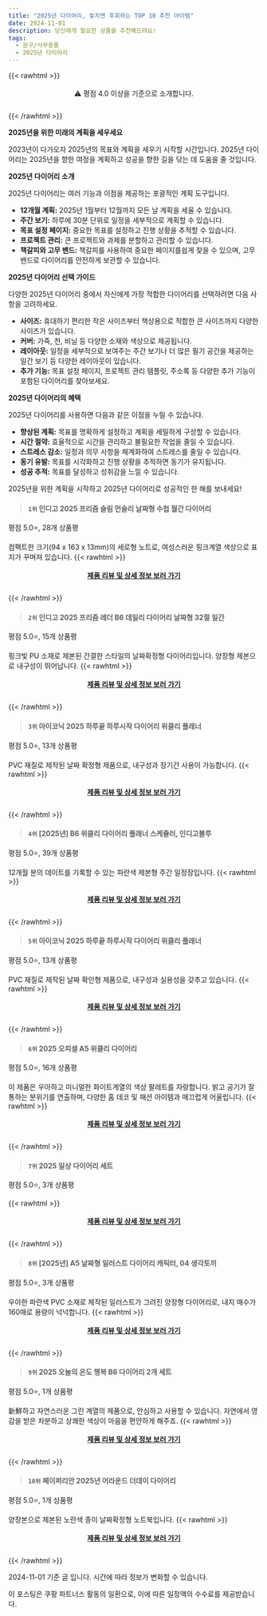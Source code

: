 ```yaml
---
title: "2025년 다이어리, 놓치면 후회하는 TOP 10 추천 아이템"
date: 2024-11-01
description: 당신에게 필요한 상품을 추천해드려요!
tags:
  - 문구/사무용품
  - 2025년 다이어리
---
```

{{< rawhtml >}}<div class="toc" style="text-align: center; height: 50px; line-height: 2;">  <p>⚠️ 평점 4.0 이상을 기준으로 소개합니다.<br></p></div> {{< /rawhtml >}}

**2025년을 위한 미래의 계획을 세우세요**

2023년이 다가오자 2025년의 목표와 계획을 세우기 시작할 시간입니다. 2025년 다이어리는 2025년을 향한 여정을 계획하고 성공을 향한 길을 닦는 데 도움을 줄 것입니다.

**2025년 다이어리 소개**

2025년 다이어리는 여러 기능과 이점을 제공하는 포괄적인 계획 도구입니다.

* **12개월 계획:** 2025년 1월부터 12월까지 모든 날 계획을 세울 수 있습니다.
* **주간 보기:** 하루에 30분 단위로 일정을 세부적으로 계획할 수 있습니다.
* **목표 설정 페이지:** 중요한 목표를 설정하고 진행 상황을 추적할 수 있습니다.
* **프로젝트 관리:** 큰 프로젝트와 과제를 분할하고 관리할 수 있습니다.
* **책갈피와 고무 밴드:** 책갈피를 사용하여 중요한 페이지를쉽게 찾을 수 있으며, 고무 밴드로 다이어리를 안전하게 보관할 수 있습니다.

**2025년 다이어리 선택 가이드**

다양한 2025년 다이어리 중에서 자신에게 가장 적합한 다이어리를 선택하려면 다음 사항을 고려하세요.

* **사이즈:** 휴대하기 편리한 작은 사이즈부터 책상용으로 적합한 큰 사이즈까지 다양한 사이즈가 있습니다.
* **커버:** 가죽, 천, 비닐 등 다양한 소재와 색상으로 제공됩니다.
* **레이아웃:** 일정을 세부적으로 보여주는 주간 보기나 더 많은 필기 공간을 제공하는 일간 보기 등 다양한 레이아웃이 있습니다.
* **추가 기능:** 목표 설정 페이지, 프로젝트 관리 템플릿, 주소록 등 다양한 추가 기능이 포함된 다이어리를 찾아보세요.

**2025년 다이어리의 혜택**

2025년 다이어리를 사용하면 다음과 같은 이점을 누릴 수 있습니다.

* **향상된 계획:** 목표를 명확하게 설정하고 계획을 세밀하게 구성할 수 있습니다.
* **시간 절약:** 효율적으로 시간을 관리하고 불필요한 작업을 줄일 수 있습니다.
* **스트레스 감소:** 일정과 의무 사항을 체계화하여 스트레스를 줄일 수 있습니다.
* **동기 유발:** 목표를 시각화하고 진행 상황을 추적하면 동기가 유지됩니다.
* **성공 추적:** 목표를 달성하고 성취감을 느낄 수 있습니다.

2025년을 위한 계획을 시작하고 2025년 다이어리로 성공적인 한 해를 보내세요!


>#### `1위` 인디고 2025 프리즘 슬림 먼슬리 날짜형 수첩 월간 다이어리
평점 5.0⭐, 28개 상품평

컴팩트한 크기(94 x 163 x 13mm)의 세로형 노트로, 여성스러운 핑크계열 색상으로 표지가 꾸며져 있습니다.
{{< rawhtml >}}<div class="toc" style="text-align: center; height: 50px; line-height: 2;"><p><b><a href="https://link.coupang.com/re/AFFSDP?lptag=AF5033054&pageKey=8173935400&itemId=23355871667&vendorItemId=90386503864&traceid=V0-153-100ea0df579e5e38&requestid=20241101145812129188647751&token=31850C%7CMIXED">제품 리뷰 및 상세 정보 보러 가기</a></b><br></p> </div>{{< /rawhtml >}}

>#### `2위` 인디고 2025 프리즘 레더 B6 데일리 다이어리 날짜형 32절 일간
평점 5.0⭐, 15개 상품평

핑크빛 PU 소재로 제본된 간결한 스타일의 날짜확정형 다이어리입니다. 양장형 제본으로 내구성이 뛰어납니다.
{{< rawhtml >}}<div class="toc" style="text-align: center; height: 50px; line-height: 2;"><p><b><a href="https://link.coupang.com/re/AFFSDP?lptag=AF5033054&pageKey=8232340210&itemId=23695038444&vendorItemId=90720153408&traceid=V0-153-891c24f7470a4c9e&requestid=20241101145812129188647751&token=31850C%7CMIXED">제품 리뷰 및 상세 정보 보러 가기</a></b><br></p> </div>{{< /rawhtml >}}

>#### `3위` 아이코닉 2025 하루끝 하루시작 다이어리 위클리 플래너
평점 5.0⭐, 13개 상품평

PVC 재질로 제작된 날짜 확정형 제품으로, 내구성과 장기간 사용이 가능합니다.
{{< rawhtml >}}<div class="toc" style="text-align: center; height: 50px; line-height: 2;"><p><b><a href="https://link.coupang.com/re/AFFSDP?lptag=AF5033054&pageKey=8357872755&itemId=24151396362&vendorItemId=91170113133&traceid=V0-153-53810526f99d76e7&requestid=20241101145812129188647751&token=31850C%7CMIXED">제품 리뷰 및 상세 정보 보러 가기</a></b><br></p> </div>{{< /rawhtml >}}

>#### `4위` [2025년] B6 위클리 다이어리 플래너 스케쥴러, 인디고블루
평점 5.0⭐, 39개 상품평

12개월 분의 데이트를 기록할 수 있는 파란색 제본형 주간 일정장입니다.
{{< rawhtml >}}<div class="toc" style="text-align: center; height: 50px; line-height: 2;"><p><b><a href="https://link.coupang.com/re/AFFSDP?lptag=AF5033054&pageKey=8356391411&itemId=24145774631&vendorItemId=87402865555&traceid=V0-153-e00403b0d097dd8e&clickBeacon=47256430-9816-11ef-8ed7-451c907a36c6%7E3&requestid=20241101145812129188647751&token=31850C%7CMIXED">제품 리뷰 및 상세 정보 보러 가기</a></b><br></p> </div>{{< /rawhtml >}}

>#### `5위` 아이코닉 2025 하루끝 하루시작 다이어리 위클리 플래너
평점 5.0⭐, 13개 상품평

PVC 재질로 제작된 날짜 확인형 제품으로, 내구성과 실용성을 갖추고 있습니다.
{{< rawhtml >}}<div class="toc" style="text-align: center; height: 50px; line-height: 2;"><p><b><a href="https://link.coupang.com/re/AFFSDP?lptag=AF5033054&pageKey=8357872755&itemId=24151396357&vendorItemId=91170113082&traceid=V0-153-53810526f99d76e7&requestid=20241101145812129188647751&token=31850C%7CMIXED">제품 리뷰 및 상세 정보 보러 가기</a></b><br></p> </div>{{< /rawhtml >}}

>#### `6위` 2025 오피셜 A5 위클리 다이어리
평점 5.0⭐, 16개 상품평

이 제품은 우아하고 미니멀한 화이트계열의 색상 팔레트를 자랑합니다. 밝고 공기가 잘 통하는 분위기를 연출하며, 다양한 홈 데코 및 패션 아이템과 매끄럽게 어울립니다.
{{< rawhtml >}}<div class="toc" style="text-align: center; height: 50px; line-height: 2;"><p><b><a href="https://link.coupang.com/re/AFFSDP?lptag=AF5033054&pageKey=8194948619&itemId=23466831355&vendorItemId=90540688015&traceid=V0-153-6d985cc077e54ff4&requestid=20241101145812129188647751&token=31850C%7CMIXED">제품 리뷰 및 상세 정보 보러 가기</a></b><br></p> </div>{{< /rawhtml >}}

>#### `7위` 2025 일상 다이어리 세트
평점 5.0⭐, 3개 상품평


{{< rawhtml >}}<div class="toc" style="text-align: center; height: 50px; line-height: 2;"><p><b><a href="https://link.coupang.com/re/AFFSDP?lptag=AF5033054&pageKey=8309008913&itemId=23974344498&vendorItemId=90999368611&traceid=V0-153-cf74a67decef2a06&requestid=20241101145812129188647751&token=31850C%7CMIXED">제품 리뷰 및 상세 정보 보러 가기</a></b><br></p> </div>{{< /rawhtml >}}

>#### `8위` [2025년] A5 날짜형 일러스트 다이어리 캐릭터, 04 생각토끼
평점 5.0⭐, 3개 상품평

우아한 파란색 PVC 소재로 제작된 일러스트가 그려진 양장형 다이어리로, 내지 매수가 160매로 용량이 넉넉합니다.
{{< rawhtml >}}<div class="toc" style="text-align: center; height: 50px; line-height: 2;"><p><b><a href="https://link.coupang.com/re/AFFSDP?lptag=AF5033054&pageKey=8340554808&itemId=24086890995&vendorItemId=87793623301&traceid=V0-153-7978b4dbb80732c9&clickBeacon=47258b40-9816-11ef-9982-539e74c564a3%7E3&requestid=20241101145812129188647751&token=31850C%7CMIXED">제품 리뷰 및 상세 정보 보러 가기</a></b><br></p> </div>{{< /rawhtml >}}

>#### `9위` 2025 오늘의 온도 행복 B6 다이어리 2개 세트
평점 5.0⭐, 1개 상품평

新鮮하고 자연스러운 그린 계열의 제품으로, 안심하고 사용할 수 있습니다. 자연에서 영감을 받은 차분하고 상쾌한 색상이 마음을 편안하게 해주죠.
{{< rawhtml >}}<div class="toc" style="text-align: center; height: 50px; line-height: 2;"><p><b><a href="https://link.coupang.com/re/AFFSDP?lptag=AF5033054&pageKey=8286301128&itemId=23894210550&vendorItemId=90916868926&traceid=V0-153-050bd97bace0c296&requestid=20241101145812129188647751&token=31850C%7CMIXED">제품 리뷰 및 상세 정보 보러 가기</a></b><br></p> </div>{{< /rawhtml >}}

>#### `10위` 페이퍼리안 2025년 어라운드 더데이 다이어리
평점 5.0⭐, 1개 상품평

양장본으로 제본된 노란색 종이 날짜확정형 노트북입니다.
{{< rawhtml >}}<div class="toc" style="text-align: center; height: 50px; line-height: 2;"><p><b><a href="https://link.coupang.com/re/AFFSDP?lptag=AF5033054&pageKey=8338071418&itemId=24077496205&vendorItemId=91097135095&traceid=V0-153-6579cccfad7edbdf&requestid=20241101145812129188647751&token=31850C%7CMIXED">제품 리뷰 및 상세 정보 보러 가기</a></b><br></p> </div>{{< /rawhtml >}}


2024-11-01 기준 글 입니다.
시간에 따라 정보가 변화할 수 있습니다.

이 포스팅은 쿠팡 파트너스 활동의 일환으로, 이에 따른 일정액의 수수료를 제공받습니다.